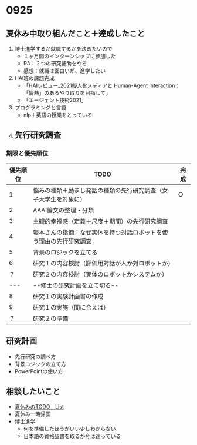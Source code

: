 # 0925

## 夏休み中取り組んだこと＋達成したこと
1. 博士進学するか就職するかを決めたいので　
    - １ヶ月間のインターンシップに参加した
    - RA：２つの研究補助をやる
    - 感想：就職は面白いが、進学したい
2. HAI班の課題完成
    - 「HAIレビュー_2021擬人化メディアと Human-Agent Interaction： 「情熱」のあるやり取りを目指して」
    - 「エージェント技術2021」
3. プログラミングと言語
    - nlp＋英語の授業をとっている
4. 先行研究調査
    - 
### 期限と優先順位
|優先順位|TODO|完成|
|----|----|----|
|1|悩みの種類＋励まし発話の種類の先行研究調査（女子大学生を対象に）|○|
|2|AAAI論文の整理・分類||
|3|主観的幸福感（定義＋尺度＋期間）の先行研究調査||
|4|岩本さんの指摘：なぜ実体を持つ対話ロボットを使う理由の先行研究調査||
|5|背景のロジックを立てる||
|6|研究１の内容検討（評価用対話が人か対ロボットか）||
|７|研究２の内容検討（実体のロボットかシステムか）||
|---|--修士の研究計画を立て切る--||
|8|研究１の実験計画書の作成||
|9|研究１の実施（間に合えば）||
|７|研究２の準備||


## 研究計画
- 先行研究の調べ方
- 背景ロジックの立て方
- PowerPointの使い方

## 相談したいこと
- [夏休みのTODO　List](https://github.com/kikuchiken-waseda/Xiang-Lingxuan/blob/master/M1/lecture/20220801todo.md)
- 夏休み一時帰国
- 博士進学
  - 何を準備したほうがいい少しわからない
  - 日本語の資格証書を取るか今は迷っている



